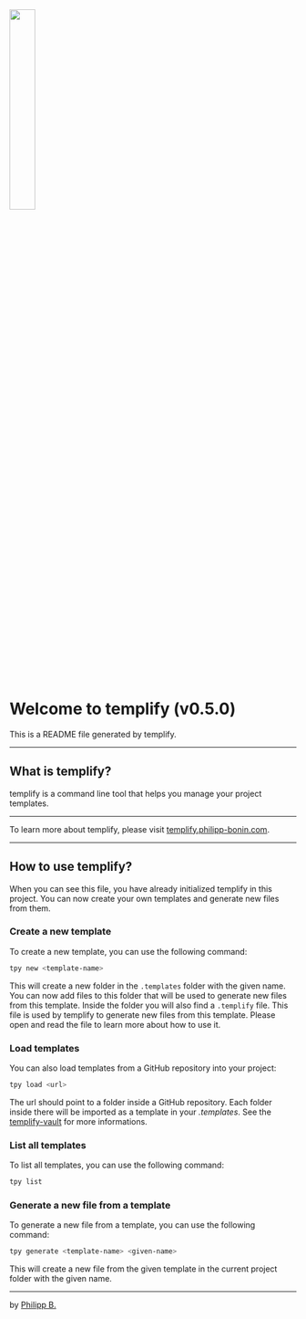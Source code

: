 <img src="https://raw.githubusercontent.com/cophilot/templify/master/assets/logo.png" alt="" width="30%"/>
    
# Welcome to templify (v0.5.0)

This is a README file generated by templify.

---

## What is templify?

templify is a command line tool that helps you manage your project templates.

---

To learn more about templify, please visit [templify.philipp-bonin.com](https://templify.philipp-bonin.com/).

---

## How to use templify?

When you can see this file, you have already initialized templify in this project. You can now create your own templates and generate new files from them.

### Create a new template

To create a new template, you can use the following command:

```bash
tpy new <template-name>
```

This will create a new folder in the `.templates` folder with the given name. You can now add files to this folder that will be used to generate new files from this template.
Inside the folder you will also find a `.templify` file. This file is used by templify to generate new files from this template. Please open and read the file to learn more about how to use it.

### Load templates 

You can also load templates from a GitHub repository into your project:

```bash
tpy load <url>
```

The url should point to a folder inside a GitHub repository. Each folder inside there will be imported as a template in your _.templates_. See the [templify-vault](https://github.com/cophilot/templify?tab=readme-ov-file#templify-vault) for more informations.

### List all templates

To list all templates, you can use the following command:

```bash
tpy list
```

### Generate a new file from a template

To generate a new file from a template, you can use the following command:

```bash
tpy generate <template-name> <given-name>
```

This will create a new file from the given template in the current project folder with the given name.

---

by [Philipp B.](https://github.com/cophilot)
